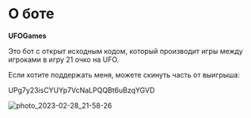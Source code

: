 # О боте

**UFOGames**

Это бот с открыт исходным кодом, который производит игры между игроками в игру 21 очко на UFO.

Если хотите поддержать меня, можете скинуть часть от выигрыша:

UPg7y23isCYUYp7VcNaLPQQBt6uBzqYGVD

![photo_2023-02-28_21-58-26](https://user-images.githubusercontent.com/57581726/221923710-252afd4e-22d8-413d-b498-9cbe5c44c8ea.jpg)
